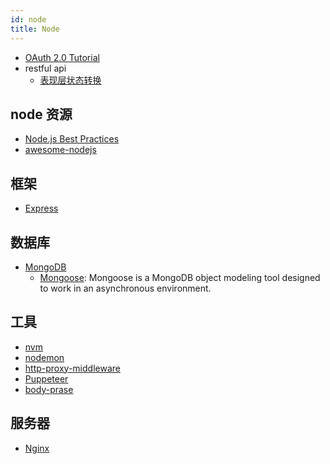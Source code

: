 ```yaml
---
id: node
title: Node
---
```


- [OAuth 2.0 Tutorial](https://www.tutorialspoint.com/oauth2.0/)
- restful api
    - [表现层状态转换](https://zh.wikipedia.org/wiki/%E8%A1%A8%E7%8E%B0%E5%B1%82%E7%8A%B6%E6%80%81%E8%BD%AC%E6%8D%A2)

## node 资源

- [Node.js Best Practices](https://github.com/i0natan/nodebestpractices?utm_source=gold_browser_extension)
- [awesome-nodejs](https://github.com/sindresorhus/awesome-nodejs)

## 框架

- [Express](http://expressjs.com/)

## 数据库 

- [MongoDB](https://www.mongodb.com/)
    - [Mongoose](https://github.com/Automattic/mongoose): Mongoose is a MongoDB object modeling tool designed to work in an asynchronous environment.

## 工具

- [nvm](https://github.com/creationix/nvm)
- [nodemon](https://github.com/remy/nodemon)
- [http-proxy-middleware](https://github.com/chimurai/http-proxy-middleware)
- [Puppeteer](https://github.com/GoogleChrome/puppeteer)
- [body-prase](https://github.com/expressjs/body-parser)

## 服务器

- [Nginx](https://nginx.org/)